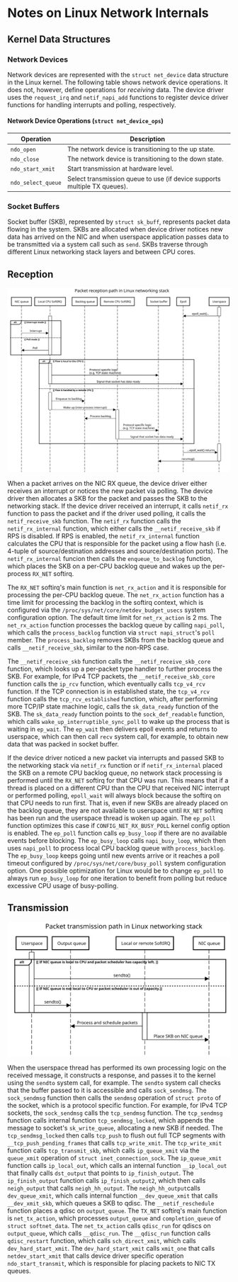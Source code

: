 # Notes on Linux Network Internals

## Kernel Data Structures

### Network Devices

Network devices are represented with the `struct net_device` data structure in the Linux kernel. The following table shows network device operations. It does not, however, define operations for _receiving_ data. The device driver uses the `request_irq` and `netif_napi_add` functions to register device driver functions for handling interrupts and polling, respectively.

#### Network Device Operations (`struct net_device_ops`)

| Operation | Description |
| --------- | ----------- |
| `ndo_open` | The network device is transitioning to the up state. |
| `ndo_close` | The network device is transitioning to the down state. |
| `ndo_start_xmit` | Start transmission at hardware level. |
| `ndo_select_queue` | Select transmission queue to use (if device supports multiple TX queues). |

### Socket Buffers

Socket buffer (SKB), represented by `struct sk_buff`, represents packet data flowing in the system. SKBs are allocated when device driver notices new data has arrived on the NIC and when userspace application passes data to be transmitted via a system call such as `send`. SKBs traverse through different Linux networking stack layers and between CPU cores.

## Reception

![Reception](recv.svg)

When a packet arrives on the NIC RX queue, the device driver either receives an interrupt or notices the new packet via polling. The device driver then allocates a SKB for the packet and passes the SKB to the networking stack. If the device driver received an interrupt, it calls `netif_rx` function to pass the packet and if the driver used polling, it calls the `netif_receive_skb` function. The `netif_rx` function calls the `netif_rx_internal` function, which either calls the `__netif_receive_skb` if RPS is disabled. If RPS is enabled, the `netif_rx_internal` function calculates the CPU that is responsible for the packet using a flow hash (i.e. 4-tuple of source/destination addresses and source/destination ports). The `netif_rx_internal` funcion then calls the `enqueue_to_backlog` function, which places the SKB on a per-CPU backlog queue and wakes up the per-process `RX_NET` softirq.

The `RX_NET` softirq's main function is `net_rx_action` and it is responsible for processing the per-CPU backlog queue. The `net_rx_action` function has a time limit for processing the backlog in the softirq context, which is configured via the `/proc/sys/net/core/netdev_budget_usecs` system configuration option. The default time limit for `net_rx_action` is 2 ms. The `net_rx_action` function processes the backlog queue by calling `napi_poll`, which calls the `process_backlog` function via `struct napi_struct`'s `poll` member. The `process_backlog` removes SKBs from the backlog queue and calls `__netif_receive_skb`, similar to the non-RPS case.

The `__netif_receive_skb` function calls the `__netif_receive_skb_core` function, which looks up a per-packet type handler to further process the SKB. For example, for IPv4 TCP packets, the `__netif_receive_skb_core` function calls the `ip_rcv` function, which eventually calls `tcp_v4_rcv` function. If the TCP connection is in established state, the `tcp_v4_rcv` function calls the `tcp_rcv_established` function, which, after performing more TCP/IP state machine logic, calls the `sk_data_ready` function of the SKB. The `sk_data_ready` function points to the `sock_def_readable` function, which calls `wake_up_interruptible_sync_poll` to wake up the process that is waiting in `ep_wait`. The `ep_wait` then delivers epoll events and returns to userspace, which can then call `recv` system call, for example, to obtain new data that was packed in socket buffer.

If the device driver noticed a new packet via interrupts and passed SKB to the networking stack via `netif_rx` function or if `netif_rx_internal` placed the SKB on a remote CPU backlog queue, no network stack processing is performed until the `RX_NET` softirq for that CPU was run. This means that if a thread is placed on a different CPU than the CPU that received NIC interrupt or performed polling, `epoll_wait` will always block because the softirq on that CPU needs to run first. That is, even if new SKBs are already placed on the backlog queue, they are not available to userspace until `RX_NET` softirq has been run and the userspace thread is woken up again. The `ep_poll` function optimizes this case if `CONFIG_NET_RX_BUSY_POLL` kernel config option is enabled. The `ep_poll` function calls `ep_busy_loop` if there are no available events before blocking. The `ep_busy_loop` calls `napi_busy_loop`, which then uses `napi_poll` to process local CPU backlog queue with `process_backlog`. The `ep_busy_loop` keeps going until new events arrive or it reaches a poll timeout configured by `/proc/sys/net/core/busy_poll` system configuration option. One possible optimization for Linux would be to change `ep_poll` to always run `ep_busy_loop` for one iteration to benefit from polling but reduce excessive CPU usage of busy-polling.

## Transmission

![Transmission](xmit.svg)

When the userspace thread has performed its own processing logic on the received message, it constructs a response, and passes it to the kernel using the `sendto` system call, for example. The `sendto` system call checks that the buffer passed to it is accessible and calls `sock_sendmsg`. The `sock_sendmsg` function then calls the `sendmsg` operation of `struct proto` of the socket, which is a protocol specific function.  For example, for IPv4 TCP sockets, the `sock_sendmsg` calls the `tcp_sendmsg` function. The `tcp_sendmsg` function calls internal function `tcp_sendmsg_locked`, which appends the message to socket's `sk_write_queue`, allocating a new SKB if needed. The `tcp_sendmsg_locked` then calls `tcp_push` to flush out full TCP segments with `__tcp_push_pending_frames` that calls `tcp_write_xmit`. The `tcp_write_xmit` function calls `tcp_transmit_skb`, which calls `ip_queue_xmit` via the `queue_xmit` operation of `struct inet_connection_sock`. The `ip_queue_xmit` function calls `ip_local_out`, which calls an internal function `__ip_local_out` that finally calls `dst_output` that points to `ip_finish_output`. The `ip_finish_output` function calls `ip_finish_output2`, which then calls `neigh_output` that calls `neigh_hh_output`. The `neigh_hh_output`calls `dev_queue_xmit`, which calls internal function `__dev_queue_xmit` that calls `__dev_xmit_skb`, which queues a SKB to qdisc.  The `__netif_reschedule` function places a qdisc on `output_queue`. The `TX_NET` softirq's main function is `net_tx_action`, which processes `output_queue` and `completion_queue` of `struct softnet_data`. The `net_tx_action` calls `qdisc_run` for qdiscs on `output_queue`, which calls `__qdisc_run`. The `__qdisc_run` function calls `qdisc_restart` function, which calls `sch_direct_xmit`, which calls `dev_hard_start_xmit`. The `dev_hard_start_xmit` calls `xmit_one` that calls `netdev_start_xmit` that calls device driver specific operation `ndo_start_transmit`, which is responsible for placing packets to NIC TX queues.
